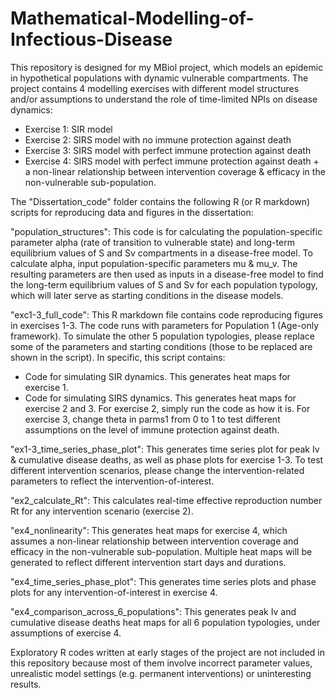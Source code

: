 # Mathematical-Modelling-of-Infectious-Disease
This repository is designed for my MBiol project, which models an epidemic in hypothetical populations with dynamic vulnerable compartments. The project contains 4 modelling exercises with different model structures and/or assumptions to understand the role of time-limited NPIs on disease dynamics:
- Exercise 1: SIR model
- Exercise 2: SIRS model with no immune protection against death
- Exercise 3: SIRS model with perfect immune protection against death
- Exercise 4: SIRS model with perfect immune protection against death + a non-linear relationship between intervention coverage & efficacy in the non-vulnerable sub-population. 

The "Dissertation_code" folder contains the following R (or R markdown) scripts for reproducing data and figures in the dissertation:

"population_structures": This code is for calculating the population-specific parameter alpha (rate of transition to vulnerable state) and long-term equilibrium values of S and Sv compartments in a disease-free model. To calculate alpha, input population-specific parameters mu & mu_v. The resulting parameters are then used as inputs in a disease-free model to find the long-term equilibrium values of S and Sv for each population typology, which will later serve as starting conditions in the disease models. 

"exc1-3_full_code": This R markdown file contains code reproducing figures in exercises 1-3. The code runs with parameters for Population 1 (Age-only framework). To simulate the other 5 population typologies, please replace some of the parameters and starting conditions (those to be replaced are shown in the script). In specific, this script contains:
- Code for simulating SIR dynamics. This generates heat maps for exercise 1.
- Code for simulating SIRS dynamics. This generates heat maps for exercise 2 and 3. For exercise 2, simply run the code as how it is. For exercise 3, change theta in parms1 from 0 to 1 to test different assumptions on the level of immune protection against death.

"ex1-3_time_series_phase_plot": This generates time series plot for peak Iv & cumulative disease deaths, as well as phase plots for exercise 1-3. To test different intervention scenarios, please change the intervention-related parameters to reflect the intervention-of-interest.

"ex2_calculate_Rt": This calculates real-time effective reproduction number Rt for any intervention scenario (exercise 2). 

"ex4_nonlinearity": This generates heat maps for exercise 4, which assumes a non-linear relationship between intervention coverage and efficacy in the non-vulnerable sub-population. Multiple heat maps will be generated to reflect different intervention start days and durations. 

"ex4_time_series_phase_plot": This generates time series plots and phase plots for any intervention-of-interest in exercise 4.

"ex4_comparison_across_6_populations": This generates peak Iv and cumulative disease deaths heat maps for all 6 population typologies, under assumptions of exercise 4.

Exploratory R codes written at early stages of the project are not included in this repository because most of them involve incorrect parameter values, unrealistic model settings (e.g. permanent interventions) or uninteresting results. 






